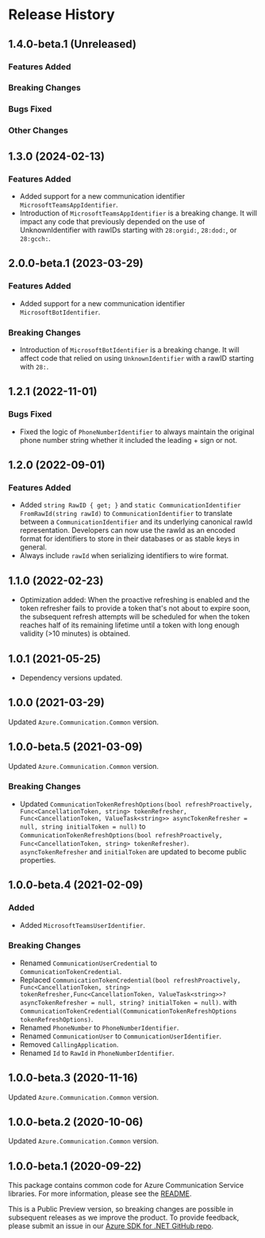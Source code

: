 # Release History

## 1.4.0-beta.1 (Unreleased)

### Features Added

### Breaking Changes

### Bugs Fixed

### Other Changes

## 1.3.0 (2024-02-13)

### Features Added
- Added support for a new communication identifier `MicrosoftTeamsAppIdentifier`.
- Introduction of `MicrosoftTeamsAppIdentifier` is a breaking change. It will impact any code that previously depended on the use of UnknownIdentifier with rawIDs starting with `28:orgid:`, `28:dod:`, or `28:gcch:`.

## 2.0.0-beta.1 (2023-03-29)

### Features Added
- Added support for a new communication identifier `MicrosoftBotIdentifier`.

### Breaking Changes
- Introduction of `MicrosoftBotIdentifier` is a breaking change. It will affect code that relied on using `UnknownIdentifier` with a rawID starting with `28:`.

## 1.2.1 (2022-11-01)

### Bugs Fixed
- Fixed the logic of `PhoneNumberIdentifier` to always maintain the original phone number string whether it included the leading + sign or not.

## 1.2.0 (2022-09-01)

### Features Added

- Added `string RawID { get; }` and `static CommunicationIdentifier FromRawId(string rawId)` to `CommunicationIdentifier` to translate between a `CommunicationIdentifier` and its underlying canonical rawId representation. Developers can now use the rawId as an encoded format for identifiers to store in their databases or as stable keys in general.
- Always include `rawId` when serializing identifiers to wire format.

## 1.1.0 (2022-02-23)
- Optimization added: When the proactive refreshing is enabled and the token refresher fails to provide a token that's not about to expire soon, the subsequent refresh attempts will be scheduled for when the token reaches half of its remaining lifetime until a token with long enough validity (>10 minutes) is obtained.

## 1.0.1 (2021-05-25)
- Dependency versions updated.

## 1.0.0 (2021-03-29)
Updated `Azure.Communication.Common` version.

## 1.0.0-beta.5 (2021-03-09)
Updated `Azure.Communication.Common` version.

### Breaking Changes
- Updated `CommunicationTokenRefreshOptions(bool refreshProactively, Func<CancellationToken, string> tokenRefresher,  Func<CancellationToken, ValueTask<string>> asyncTokenRefresher = null, string initialToken = null)`
to `CommunicationTokenRefreshOptions(bool refreshProactively, Func<CancellationToken, string> tokenRefresher)`. `asyncTokenRefresher` and `initialToken` are updated to become public properties.

## 1.0.0-beta.4 (2021-02-09)

### Added
- Added `MicrosoftTeamsUserIdentifier`.

### Breaking Changes
- Renamed `CommunicationUserCredential` to `CommunicationTokenCredential`.
- Replaced `CommunicationTokenCredential(bool refreshProactively, Func<CancellationToken, string> tokenRefresher,Func<CancellationToken, ValueTask<string>>? asyncTokenRefresher = null, string? initialToken = null)`.
with `CommunicationTokenCredential(CommunicationTokenRefreshOptions tokenRefreshOptions)`.
- Renamed `PhoneNumber` to `PhoneNumberIdentifier`.
- Renamed `CommunicationUser` to `CommunicationUserIdentifier`.
- Removed `CallingApplication`.
- Renamed `Id` to `RawId` in `PhoneNumberIdentifier`.

## 1.0.0-beta.3 (2020-11-16)
Updated `Azure.Communication.Common` version.

## 1.0.0-beta.2 (2020-10-06)
Updated `Azure.Communication.Common` version.

## 1.0.0-beta.1 (2020-09-22)
This package contains common code for Azure Communication Service libraries. For more information, please see the [README][read_me].

This is a Public Preview version, so breaking changes are possible in subsequent releases as we improve the product. To provide feedback, please submit an issue in our [Azure SDK for .NET GitHub repo](https://github.com/Azure/azure-sdk-for-net/issues).

<!-- LINKS -->
[read_me]: https://github.com/Azure/azure-sdk-for-net/blob/main/sdk/communication/Azure.Communication.Common/README.md

